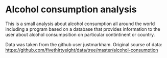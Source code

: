 # Alcohol consumption analysis

This is a small analysis about alcohol consumption all around the world including a program based on a database that provides information to the user about alcohol consumpsition on particular contintinent or country.

Data was taken from the github user justmarkham. 
Original sourse of data: 
https://github.com/fivethirtyeight/data/tree/master/alcohol-consumption 